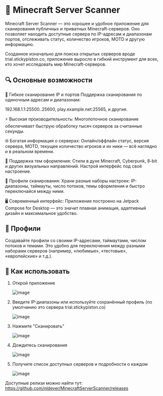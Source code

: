 # 🧭 Minecraft Server Scanner
Minecraft Server Scanner — это хорошее и удобное приложение для сканирования публичных и приватных Minecraft-серверов. Оно позволяет находить доступные сервера по IP-адресам и диапазонам портов, отслеживать статус, количество игроков, MOTD и другую информацию.

Созданное изначально для поиска открытых серверов вроде trial.stickypiston.co, приложение выросло в гибкий инструмент для всех, кто хочет исследовать мир Minecraft-серверов.

## 🔍 Основные возможности
   📡 Гибкое сканирование IP и портов
   Поддержка сканирования по одиночным адресам и диапазонам:
   
   192.168.1.1:25500..25600, play.example.net:25565, и другие.

   ⚡ Высокая производительность:
Многопоточное сканирование обеспечивает быструю обработку тысяч серверов за считанные секунды.

   🌐 Богатая информация о серверах:
Онлайн/оффлайн статус, версия сервера, MOTD, текущее количество игроков и их ники — всё наглядно и в реальном времени.

   🎨 Поддержка тем оформления:
Стили в духе Minecraft, Cyberpunk, 8-bit и других визуальных направлений. Настрой интерфейс под своё настроение.

   📁 Профили сканирования:
Храни разные наборы настроек: IP-диапазоны, таймауты, число потоков, темы оформления и быстро переключайся между ними.

   🖥️ Современный интерфейс:
Приложение построено на Jetpack Compose for Desktop — это значит плавная анимация, адаптивный дизайн и максимальное удобство.



## 📂 Профили
Создавайте профили со своими IP-адресами, таймаутами, числом потоков и темами. Это удобно для переключения между разными наборами серверов (например, «любимые», «тестовые», «европейские» и т.д.).

## 🚀 Как использовать
1. Открой приложение
   
   ![image](https://github.com/user-attachments/assets/21c499d0-ba43-45a0-8469-4bd07862bd90)


2. Введите IP-диапазоны или используйте сохранённый профиль (по умолчанию это сервера trial.stickypiston.co)
   
   ![image](https://github.com/user-attachments/assets/17a953fe-3366-413c-be09-2ac740b1c2e5)


3. Нажмите "Сканировать"
   
   ![image](https://github.com/user-attachments/assets/24f81b10-3436-476e-9691-f45cded93237)



4. Дождитесь сканирования
   
   ![image](https://github.com/user-attachments/assets/7a892096-7d1a-43f6-bad9-4a01272e7037)

   
5. Получите список доступных серверов и подробности о каждом
   
   ![image](https://github.com/user-attachments/assets/687755ec-36c6-4bc7-b0bb-30f22c01eeb5)


Доступные релизи можно найти тут: https://github.com/nldever/MinecraftServerScanner/releases

